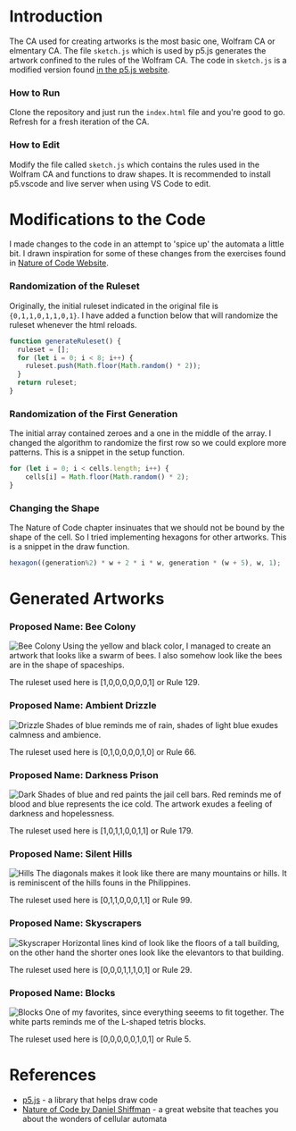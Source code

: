 # Introduction

The CA used for creating artworks is the most basic one, Wolfram CA or elmentary CA. The file `sketch.js` which is used by p5.js generates the artwork confined to the rules of the Wolfram CA. The code in `sketch.js` is a modified version found [in the p5.js website](https://p5js.org/examples/simulate-wolfram-ca.html).

### How to Run
Clone the repository and just run the `index.html` file and you're good to go. Refresh for a fresh iteration of the CA.

### How to Edit
Modify the file called `sketch.js` which contains the rules used in the Wolfram CA and functions to draw shapes. It is recommended to install p5.vscode and live server when using VS Code to edit.

# Modifications to the Code
I made changes to the code in an attempt to 'spice up' the automata a little bit. I drawn inspiration for some of these changes from the exercises found in [Nature of Code Website](https://natureofcode.com/book/chapter-7-cellular-automata/).

### Randomization of the Ruleset
Originally, the initial ruleset indicated in the original file is `{0,1,1,0,1,1,0,1}`. I have added a function below that will randomize the ruleset whenever the html reloads.
```js
function generateRuleset() {
  ruleset = [];
  for (let i = 0; i < 8; i++) {
    ruleset.push(Math.floor(Math.random() * 2));
  }
  return ruleset;
}
```
### Randomization of the First Generation
The initial array contained zeroes and a one in the middle of the array. I changed the algorithm to randomize the first row so we could explore more patterns. This is a snippet in the setup function.
```js
for (let i = 0; i < cells.length; i++) {
    cells[i] = Math.floor(Math.random() * 2);
}
```
### Changing the Shape
The Nature of Code chapter insinuates that we should not be bound by the shape of the cell. So I tried implementing hexagons for other artworks. This is a snippet in the draw function.
```js
hexagon((generation%2) * w + 2 * i * w, generation * (w + 5), w, 1);
```
# Generated Artworks
### Proposed Name: Bee Colony
![Bee Colony](/artworks/beecolony.jpg)
Using the yellow and black color, I managed to create an artwork that looks like a swarm of bees. I also somehow look like the bees are in the shape of spaceships.

The ruleset used here is [1,0,0,0,0,0,0,1] or Rule 129.

### Proposed Name: Ambient Drizzle
![Drizzle](artworks/drizzle.jpg)
Shades of blue reminds me of rain, shades of light blue exudes calmness and ambience.

The ruleset used here is [0,1,0,0,0,0,1,0] or Rule 66.

### Proposed Name: Darkness Prison
![Dark](artworks/darkness.jpg)
Shades of blue and red paints the jail cell bars. Red reminds me of blood and blue represents the ice cold. The artwork exudes a feeling of darkness and hopelessness.

The ruleset used here is [1,0,1,1,0,0,1,1] or Rule 179.

### Proposed Name: Silent Hills
![Hills](artworks/hills.jpg)
The diagonals makes it look like there are many mountains or hills. It is reminiscent of the hills founs in the Philippines.

The ruleset used here is [0,1,1,0,0,0,1,1] or Rule 99.

### Proposed Name: Skyscrapers
![Skyscraper](artworks/skyscrapers.jpg)
Horizontal lines kind of look like the floors of a tall building, on the other hand the shorter ones look like the elevantors to that building.

The ruleset used here is [0,0,0,1,1,1,0,1] or Rule 29.
### Proposed Name: Blocks
![Blocks](artworks/tetris.jpg)
One of my favorites, since everything seeems to fit together. The white parts reminds me of the L-shaped tetris blocks.

The ruleset used here is [0,0,0,0,0,1,0,1] or Rule 5.

# References
- [p5.js](https://p5js.org/) - a library that helps draw code
- [Nature of Code by Daniel Shiffman](https://natureofcode.com/book/chapter-7-cellular-automata/) - a great website that teaches you about the wonders of cellular automata

